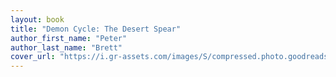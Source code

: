 ```yaml
---
layout: book
title: "Demon Cycle: The Desert Spear"
author_first_name: "Peter"
author_last_name: "Brett"
cover_url: "https://i.gr-assets.com/images/S/compressed.photo.goodreads.com/books/1388219761i/6736971._SY180_.jpg"
---
```

